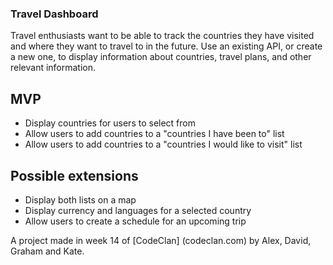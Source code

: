 ### Travel Dashboard

Travel enthusiasts want to be able to track the countries they have visited and where they want to travel to in the future. Use an existing API, or create a new one, to display information about countries, travel plans, and other relevant information.

## MVP
* Display countries for users to select from
* Allow users to add countries to a "countries I have been to" list
* Allow users to add countries to a "countries I would like to visit" list

## Possible extensions
* Display both lists on a map
* Display currency and languages for a selected country
* Allow users to create a schedule for an upcoming trip



A project made in week 14 of [CodeClan] (codeclan.com) by Alex, David, Graham and Kate.
